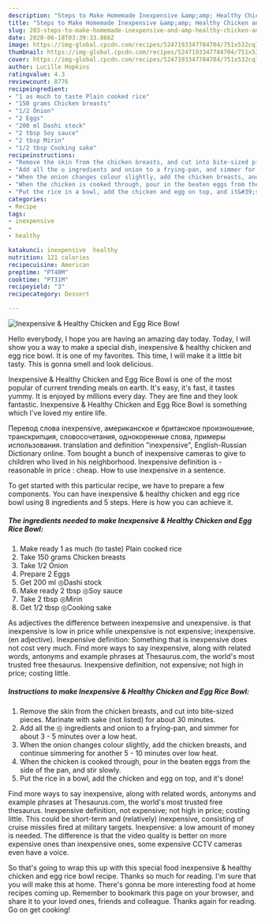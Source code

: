 ```yaml
---
description: "Steps to Make Homemade Inexpensive &amp;amp; Healthy Chicken and Egg Rice Bowl"
title: "Steps to Make Homemade Inexpensive &amp;amp; Healthy Chicken and Egg Rice Bowl"
slug: 203-steps-to-make-homemade-inexpensive-and-amp-healthy-chicken-and-egg-rice-bowl
date: 2020-06-18T03:39:33.866Z
image: https://img-global.cpcdn.com/recipes/5247193347784704/751x532cq70/inexpensive-healthy-chicken-and-egg-rice-bowl-recipe-main-photo.jpg
thumbnail: https://img-global.cpcdn.com/recipes/5247193347784704/751x532cq70/inexpensive-healthy-chicken-and-egg-rice-bowl-recipe-main-photo.jpg
cover: https://img-global.cpcdn.com/recipes/5247193347784704/751x532cq70/inexpensive-healthy-chicken-and-egg-rice-bowl-recipe-main-photo.jpg
author: Lucille Hopkins
ratingvalue: 4.3
reviewcount: 8776
recipeingredient:
- "1 as much to taste Plain cooked rice"
- "150 grams Chicken breasts"
- "1/2 Onion"
- "2 Eggs"
- "200 ml Dashi stock"
- "2 tbsp Soy sauce"
- "2 tbsp Mirin"
- "1/2 tbsp Cooking sake"
recipeinstructions:
- "Remove the skin from the chicken breasts, and cut into bite-sized pieces. Marinate with sake (not listed) for about 30 minutes."
- "Add all the ◎ ingredients and onion to a frying-pan, and simmer for about 3 - 5 minutes over a low heat."
- "When the onion changes colour slightly, add the chicken breasts, and continue simmering for another 5 - 10 minutes over low heat."
- "When the chicken is cooked through, pour in the beaten eggs from the side of the pan, and stir slowly."
- "Put the rice in a bowl, add the chicken and egg on top, and it&#39;s done!"
categories:
- Recipe
tags:
- inexpensive
- 
- healthy

katakunci: inexpensive  healthy 
nutrition: 121 calories
recipecuisine: American
preptime: "PT40M"
cooktime: "PT31M"
recipeyield: "3"
recipecategory: Dessert

---
```



![Inexpensive &amp; Healthy Chicken and Egg Rice Bowl](https://img-global.cpcdn.com/recipes/5247193347784704/751x532cq70/inexpensive-healthy-chicken-and-egg-rice-bowl-recipe-main-photo.jpg)

Hello everybody, I hope you are having an amazing day today. Today, I will show you a way to make a special dish, inexpensive &amp; healthy chicken and egg rice bowl. It is one of my favorites. This time, I will make it a little bit tasty. This is gonna smell and look delicious.

Inexpensive &amp; Healthy Chicken and Egg Rice Bowl is one of the most popular of current trending meals on earth. It's easy, it's fast, it tastes yummy. It is enjoyed by millions every day. They are fine and they look fantastic. Inexpensive &amp; Healthy Chicken and Egg Rice Bowl is something which I've loved my entire life.

Перевод слова inexpensive, американское и британское произношение, транскрипция, словосочетания, однокоренные слова, примеры использования. translation and definition &#34;inexpensive&#34;, English-Russian Dictionary online. Tom bought a bunch of inexpensive cameras to give to children who lived in his neighborhood. Inexpensive definition is - reasonable in price : cheap. How to use inexpensive in a sentence.


To get started with this particular recipe, we have to prepare a few components. You can have inexpensive &amp; healthy chicken and egg rice bowl using 8 ingredients and 5 steps. Here is how you can achieve it.

<!--inarticleads1-->

##### The ingredients needed to make Inexpensive &amp; Healthy Chicken and Egg Rice Bowl:

1. Make ready 1 as much (to taste) Plain cooked rice
1. Take 150 grams Chicken breasts
1. Take 1/2 Onion
1. Prepare 2 Eggs
1. Get 200 ml ◎Dashi stock
1. Make ready 2 tbsp ◎Soy sauce
1. Take 2 tbsp ◎Mirin
1. Get 1/2 tbsp ◎Cooking sake


As adjectives the difference between inexpensive and unexpensive. is that inexpensive is low in price while unexpensive is not expensive; inexpensive. (en adjective). Inexpensive definition: Something that is inexpensive does not cost very much. Find more ways to say inexpensive, along with related words, antonyms and example phrases at Thesaurus.com, the world&#39;s most trusted free thesaurus. Inexpensive definition, not expensive; not high in price; costing little. 

<!--inarticleads2-->

##### Instructions to make Inexpensive &amp; Healthy Chicken and Egg Rice Bowl:

1. Remove the skin from the chicken breasts, and cut into bite-sized pieces. Marinate with sake (not listed) for about 30 minutes.
1. Add all the ◎ ingredients and onion to a frying-pan, and simmer for about 3 - 5 minutes over a low heat.
1. When the onion changes colour slightly, add the chicken breasts, and continue simmering for another 5 - 10 minutes over low heat.
1. When the chicken is cooked through, pour in the beaten eggs from the side of the pan, and stir slowly.
1. Put the rice in a bowl, add the chicken and egg on top, and it&#39;s done!


Find more ways to say inexpensive, along with related words, antonyms and example phrases at Thesaurus.com, the world&#39;s most trusted free thesaurus. Inexpensive definition, not expensive; not high in price; costing little. This could be short-term and (relatively) inexpensive, consisting of cruise missiles fired at military targets. Inexpensive: a low amount of money is needed. The difference is that the video quality is better on more expensive ones than inexpensive ones, some expensive CCTV cameras even have a voice. 

So that's going to wrap this up with this special food inexpensive &amp; healthy chicken and egg rice bowl recipe. Thanks so much for reading. I'm sure that you will make this at home. There's gonna be more interesting food at home recipes coming up. Remember to bookmark this page on your browser, and share it to your loved ones, friends and colleague. Thanks again for reading. Go on get cooking!
